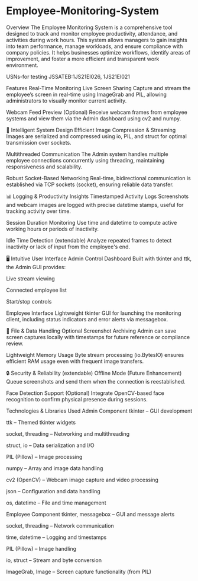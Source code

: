 # Employee-Monitoring-System
Overview
The Employee Monitoring System is a comprehensive tool designed to track and monitor employee productivity, attendance, and activities during work hours. This system allows managers to gain insights into team performance, manage workloads, and ensure compliance with company policies. It helps businesses optimize workflows, identify areas of improvement, and foster a more efficient and transparent work environment.

USNs-for testing JSSATEB:1JS21EI026, 1JS21EI021

Features
Real-Time Monitoring
Live Screen Sharing
Capture and stream the employee’s screen in real-time using ImageGrab and PIL, allowing administrators to visually monitor current activity.

Webcam Feed Preview (Optional)
Receive webcam frames from employee systems and view them via the Admin dashboard using cv2 and numpy.

🧠 Intelligent System Design
Efficient Image Compression & Streaming
Images are serialized and compressed using io, PIL, and struct for optimal transmission over sockets.

Multithreaded Communication
The Admin system handles multiple employee connections concurrently using threading, maintaining responsiveness and scalability.

Robust Socket-Based Networking
Real-time, bidirectional communication is established via TCP sockets (socket), ensuring reliable data transfer.

📊 Logging & Productivity Insights
Timestamped Activity Logs
Screenshots and webcam images are logged with precise datetime stamps, useful for tracking activity over time.

Session Duration Monitoring
Use time and datetime to compute active working hours or periods of inactivity.

Idle Time Detection (extendable)
Analyze repeated frames to detect inactivity or lack of input from the employee's end.

🖥️ Intuitive User Interface
Admin Control Dashboard
Built with tkinter and ttk, the Admin GUI provides:

Live stream viewing

Connected employee list

Start/stop controls

Employee Interface
Lightweight tkinter GUI for launching the monitoring client, including status indicators and error alerts via messagebox.

📁 File & Data Handling
Optional Screenshot Archiving
Admin can save screen captures locally with timestamps for future reference or compliance review.

Lightweight Memory Usage
Byte stream processing (io.BytesIO) ensures efficient RAM usage even with frequent image transfers.

🔒 Security & Reliability (extendable)
Offline Mode (Future Enhancement)
Queue screenshots and send them when the connection is reestablished.

Face Detection Support (Optional)
Integrate OpenCV-based face recognition to confirm physical presence during sessions.

Technologies & Libraries Used
Admin Component
tkinter – GUI development

ttk – Themed tkinter widgets

socket, threading – Networking and multithreading

struct, io – Data serialization and I/O

PIL (Pillow) – Image processing

numpy – Array and image data handling

cv2 (OpenCV) – Webcam image capture and video processing

json – Configuration and data handling

os, datetime – File and time management

Employee Component
tkinter, messagebox – GUI and message alerts

socket, threading – Network communication

time, datetime – Logging and timestamps

PIL (Pillow) – Image handling

io, struct – Stream and byte conversion

ImageGrab, Image – Screen capture functionality (from PIL)



